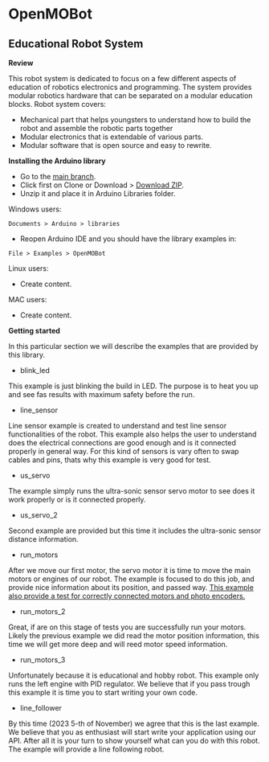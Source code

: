 # OpenMOBot

## Educational Robot System

**Review**

This robot system is dedicated to focus on a few different aspects of education of robotics electronics and programming.
The system provides modular robotics hardware that can be separated on a modular education blocks. Robot system covers:

 - Mechanical part that helps youngsters to understand how to build the robot and assemble the robotic parts together
 - Modular electronics that is extendable of various parts.
 - Modular software that is open source and easy to rewrite.

**Installing the Arduino library**
 - Go to the [main branch](https://github.com/OpenMOBot/OpenMOBot).
 - Click first on Clone or Download > [Download ZIP](https://github.com/OpenMOBot/OpenMOBot/archive/refs/heads/main.zip).
 - Unzip it and place it in Arduino Libraries folder.

Windows users:
```
Documents > Arduino > libraries
```
 - Reopen Arduino IDE and you should have the library examples in:
```
File > Examples > OpenMOBot
```

Linux users:

 - Create content.

MAC users:

 - Create content.

**Getting started**

In this particular section we will describe the examples that are provided by this library.

 - blink_led

This example is just blinking the build in LED. The purpose is to heat you up and see fas results with maximum safety before the run.

 - line_sensor

Line sensor example is created to understand and test line sensor functionalities of the robot. This example also helps the user to understand does the electrical connections are good enough and is it connected properly in general way. For this kind of sensors is vary often to swap cables and pins, thats why this example is very good for test.

 - us_servo

The example simply runs the ultra-sonic sensor servo motor to see does it work properly or is it connected properly.

 - us_servo_2

Second example are provided but this time it includes the ultra-sonic sensor distance information.

 - run_motors

After we move our first motor, the servo motor it is time to move the main motors or engines of our robot. The example is focused to do this job, and provide nice information about its position, and passed way. <u>This example also provide a test for correctly connected motors and photo encoders.</u>

 - run_motors_2

Great, if are on this stage of tests you are successfully run your motors.
Likely the previous example we did read the motor position information, this time we will get more deep and will reed motor speed information.

 - run_motors_3

Unfortunately because it is educational and hobby robot. This example only runs the left engine with PID regulator. We believe that if you pass trough this example it is time you to start writing your own code.

  - line_follower

By this time (2023 5-th of November) we agree that this is the last example.
We believe that you as enthusiast will start write your application using our API. After all it is your turn to show yourself what can you do with this robot. The example will provide a line following robot.
